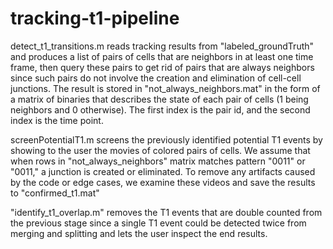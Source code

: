 # tracking-t1-pipeline
detect_t1_transitions.m reads tracking results from "labeled_groundTruth" and produces a list of pairs of cells that are neighbors in at least one time frame, then query these pairs to get rid of pairs that are always neighbors since such pairs do not involve the creation and elimination of cell-cell junctions. The result is stored in "not_always_neighbors.mat" in the form of a matrix of binaries that describes the state of each pair of cells (1 being neighbors and 0 otherwise). The first index is the pair id, and the second index is the time point.

screenPotentialT1.m screens the previously identified potential T1 events by showing to the user the movies of colored pairs of cells. We assume that when rows in "not_always_neighbors" matrix matches pattern "0011" or "0011," a junction is created or eliminated. To remove any artifacts caused by the code or edge cases, we examine these videos and save the results to "confirmed_t1.mat"

"identify_t1_overlap.m" removes the T1 events that are double counted from the previous stage since a single T1 event could be detected twice from merging and splitting and lets the user inspect the end results.
